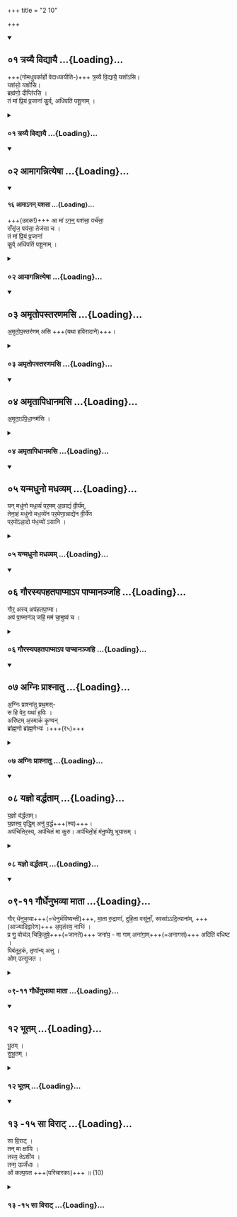 +++
title = "2 10"

+++

<div class="js_include" includetitle="true" newlevelforh1="2" unfilled url="/vedAH_yajuH/taittirIyam/sUtram/ApastambaH/gRhyam/ekAgnikANDam/vishvAsa-prastutiH/2_10/01_trayyai_vidyAyai.md">
<details open><summary><h2>०१ त्रय्यै विद्यायै ...{Loading}...</h2></summary>


+++(गोमधुपर्कार्हो वेदाध्यायीति-)+++ त्र॒य्यै वि॒द्यायै॒ यशो॑ऽसि।  
यश॑सो॒ यशो॑सि।  
ब्रह्म॑णो॒ दीप्ति॑रसि ।  
तं मा॑ प्रि॒यं प्र॒जानां॑ कु॒र्व्, अधि॑पतिं पशू॒नाम् ।  

</details>
</div>
<div class="js_include collapsed" includetitle="false" newlevelforh1="3" unfilled url="/vedAH_yajuH/taittirIyam/sUtram/ApastambaH/gRhyam/ekAgnikANDam/sarvASh_TIkAH/2_10/01_trayyai_vidyAyai.md">
<details><summary><h3>०१ त्रय्यै विद्यायै ...{Loading}...</h3></summary>
<details><summary>मूलम्</summary>

त्र॒य्यै वि॒द्यायै॒ यशो॑ऽसि॒ यश॑सो॒ यशो॑सि॒ ब्रह्म॑णो॒ दीप्ति॑रसि ।  
तं मा॑ प्रि॒यं प्र॒जानां॑ कु॒र्वधि॑पतिं पशू॒नाम् ।  
</details>
<details><summary>हरदत्तः</summary>

उत्तराभ्यां मधुपर्कमभिमन्त्रयते - त्रय्यै विद्याया इति ॥ त्रयो वेदास्रयी विद्या तस्यै, षष्ठ्यर्ये चतुर्थी । तस्या यशोसि यशः गोमधुपर्कार्हो वेदाध्यायीति । किञ्च - यशसो यशोसि? प्रशंसा परमेतत् । यथा आभरणस्याभरणनिति । ब्रह्मणो वेदस्य दीप्तिरसि । तं मा प्रियमित्यादि गतम् ॥
</details>
</details>
</div>
<div class="js_include" includetitle="true" newlevelforh1="2" unfilled url="/vedAH_yajuH/taittirIyam/sUtram/ApastambaH/gRhyam/ekAgnikANDam/vishvAsa-prastutiH/2_10/02_AmAgannityeShA.md">
<details open><summary><h2>०२ आमागन्नित्येषा ...{Loading}...</h2></summary>
<div class="js_include" includetitle="false" newlevelforh1="2" unfilled="" url="/vedAH_yajuH/taittirIyam/sUtram/ApastambaH/gRhyam/ekAgnikANDam/vishvAsa-prastutiH/2_09/16_AmA-gan_yashasA.md">
<details open><summary><h4>१६ आमाऽगन् यशसा ...{Loading}...</h4></summary>


+++(उदक!)+++ आ मा॑ ऽग॒न्॒ यश॑सा॒ वर्च॑सा॒  
सँसृ॑ज॒ पय॑सा॒ तेज॑सा च ।  
तं मा॑ प्रि॒यं प्र॒जानां॑  
कु॒र्व् अधि॑पतिं पशू॒नाम् ।  

</details>
</div>
</details>
</div>
<div class="js_include collapsed" includetitle="false" newlevelforh1="3" unfilled url="/vedAH_yajuH/taittirIyam/sUtram/ApastambaH/gRhyam/ekAgnikANDam/sarvASh_TIkAH/2_10/02_AmAgannityeShA.md">
<details><summary><h3>०२ आमागन्नित्येषा ...{Loading}...</h3></summary>
<details><summary>मूलम्</summary>

आमा॑ग॒न्नित्ये॒षा ।  
</details>
<details><summary>हरदत्तः</summary>

आमा गन्निति ॥ गतम् ॥
</details>
</details>
</div>
<div class="js_include" includetitle="true" newlevelforh1="2" unfilled url="/vedAH_yajuH/taittirIyam/sUtram/ApastambaH/gRhyam/ekAgnikANDam/vishvAsa-prastutiH/2_10/03_amRtopastaraNamasi.md">
<details open><summary><h2>०३ अमृतोपस्तरणमसि ...{Loading}...</h2></summary>


अ॒मृ॒तो॒प॒स्तर॑णम् असि +++(यथा हविरादाने)+++।  

</details>
</div>
<div class="js_include collapsed" includetitle="false" newlevelforh1="3" unfilled url="/vedAH_yajuH/taittirIyam/sUtram/ApastambaH/gRhyam/ekAgnikANDam/sarvASh_TIkAH/2_10/03_amRtopastaraNamasi.md">
<details><summary><h3>०३ अमृतोपस्तरणमसि ...{Loading}...</h3></summary>
<details><summary>मूलम्</summary>

अ॒मृ॒तो॒प॒स्तर॑णमसि ।  
</details>
<details><summary>हरदत्तः</summary>

अप आचामति - अमृतोपस्तरणमसीति ॥ अमृतस्य अमृतसदृशस्य त्वं उपस्तरणमसि यथा अवदानानामुपस्तरणम् ॥
</details>
</details>
</div>
<div class="js_include" includetitle="true" newlevelforh1="2" unfilled url="/vedAH_yajuH/taittirIyam/sUtram/ApastambaH/gRhyam/ekAgnikANDam/vishvAsa-prastutiH/2_10/04_amRtApidhAnamasi.md">
<details open><summary><h2>०४ अमृतापिधानमसि ...{Loading}...</h2></summary>

अ॒मृ॒ता॒ऽपि॒धा॒नम॑सि ।  

</details>
</div>
<div class="js_include collapsed" includetitle="false" newlevelforh1="3" unfilled url="/vedAH_yajuH/taittirIyam/sUtram/ApastambaH/gRhyam/ekAgnikANDam/sarvASh_TIkAH/2_10/04_amRtApidhAnamasi.md">
<details><summary><h3>०४ अमृतापिधानमसि ...{Loading}...</h3></summary>
<details><summary>मूलम्</summary>

अ॒मृ॒ता॒पि॒धा॒नम॑सि ।  
</details>
<details><summary>हरदत्तः</summary>

उपरिष्टादप आचामति - अमृतापिधानमसीति ॥ अमृतस्य त्वं अपिधानमसि ॥
</details>
</details>
</div>
<div class="js_include" includetitle="true" newlevelforh1="2" unfilled url="/vedAH_yajuH/taittirIyam/sUtram/ApastambaH/gRhyam/ekAgnikANDam/vishvAsa-prastutiH/2_10/05_yanmadhuno_madhavyam.md">
<details open><summary><h2>०५ यन्मधुनो मधव्यम् ...{Loading}...</h2></summary>


यन् मधु॑नो मध॒व्यं॑ पर॒मम् अ॒न्नाद्यं॑ वी॒र्य॑म्,  
तेना॒हं मधु॑नो मध॒व्ये॑न पर॒मेणा॒न्नाद्ये॑न वी॒र्ये॑ण  
पर॒मो॑ऽन्ना॒दो म॑ध॒व्यो॑ ऽसानि ।  

</details>
</div>
<div class="js_include collapsed" includetitle="false" newlevelforh1="3" unfilled url="/vedAH_yajuH/taittirIyam/sUtram/ApastambaH/gRhyam/ekAgnikANDam/sarvASh_TIkAH/2_10/05_yanmadhuno_madhavyam.md">
<details><summary><h3>०५ यन्मधुनो मधव्यम् ...{Loading}...</h3></summary>
<details><summary>मूलम्</summary>

यन्मधु॑नो मध॒व्यं॑ पर॒मम॒न्नाद्यं॑ वी॒र्य॑म् ।  
तेना॒हं मधु॑नो मध॒व्ये॑न पर॒मेणा॒न्नाद्ये॑न वी॒र्ये॑ण पर॒मो॑ऽन्ना॒दो म॑ध॒व्यो॑ऽसानि ।  
</details>
<details><summary>हरदत्तः</summary>

मधुपर्कं प्राश्नाति - यन्मधुन इति ॥ मधुनि भवं मधव्यं मधुनः संवन्धि यत् मधव्यं यथा गवां गापतिः? वसूनां वसुपति रित्यादौ गोपतिर्वसुपतिरित्यतः परमार्थतो नातिरिच्यते अथ चोभयं प्रयुज्यते तथेहापि मधुनो मधव्यमिति । अर्थस्तु मधव्यमित्येतावानेव । किंपुनस्तत्? परममन्नाद्यं इदं हि परमन्नादनं यन्मधुनः प्राशनं वीर्यं वीर्यकरम् । एवम्भूतं यत् मधव्यं तेन मधुनो मधव्येन परमेणान्नाद्येन वीर्येण । पूर्वानुसारेण योज्यम् । अहमपि परमोऽन्नादो मधव्यश्च असानि भूयासम्, मधुपर्कार्हो मधव्यः ॥
</details>
</details>
</div>
<div class="js_include" includetitle="true" newlevelforh1="2" unfilled url="/vedAH_yajuH/taittirIyam/sUtram/ApastambaH/gRhyam/ekAgnikANDam/vishvAsa-prastutiH/2_10/06_gaurasyapahatapApmA-pa_pApmAnanjahi.md">
<details open><summary><h2>०६ गौरस्यपहतपाप्माऽप पाप्मानञ्जहि ...{Loading}...</h2></summary>


गौर्॒ अस्य् अप॑हतपा॒प्मा।  
अप॑ पा॒प्मान॑ञ् जहि॒ मम॑ चा॒मुष्य॑ च ।  

</details>
</div>
<div class="js_include collapsed" includetitle="false" newlevelforh1="3" unfilled url="/vedAH_yajuH/taittirIyam/sUtram/ApastambaH/gRhyam/ekAgnikANDam/sarvASh_TIkAH/2_10/06_gaurasyapahatapApmA-pa_pApmAnanjahi.md">
<details><summary><h3>०६ गौरस्यपहतपाप्माऽप पाप्मानञ्जहि ...{Loading}...</h3></summary>
<details><summary>मूलम्</summary>

गौर॒स्यप॑हतपा॒प्माऽप॑ पा॒प्मान॑ञ्जहि॒ मम॑ चा॒मुष्य॑ च ।  
</details>
<details><summary>हरदत्तः</summary>

गां निवेदितामभिमन्त्रयते - गौरसीति ॥ हे गौः । त्वं अपहतपाप्माऽसि ततश्च पाप्मानं अपजहि । कस्य? मम च अमुष्य च दातुः ॥
</details>
</details>
</div>
<div class="js_include" includetitle="true" newlevelforh1="2" unfilled url="/vedAH_yajuH/taittirIyam/sUtram/ApastambaH/gRhyam/ekAgnikANDam/vishvAsa-prastutiH/2_10/07_agniH_prAshnAtu.md">
<details open><summary><h2>०७ अग्निः प्राश्नातु ...{Loading}...</h2></summary>


अ॒ग्निः प्राश्ना॑तु प्रथ॒मस्-  
स हि वेद॒ यथा॑ ह॒विः ।  
अरि॑ष्टम् अ॒स्माकं॑ कृ॒ण्वन्  
ब्रा॑ह्म॒णो ब्रा॑ह्म॒णेभ्यः॑ ।+++(र५)+++  

</details>
</div>
<div class="js_include collapsed" includetitle="false" newlevelforh1="3" unfilled url="/vedAH_yajuH/taittirIyam/sUtram/ApastambaH/gRhyam/ekAgnikANDam/sarvASh_TIkAH/2_10/07_agniH_prAshnAtu.md">
<details><summary><h3>०७ अग्निः प्राश्नातु ...{Loading}...</h3></summary>
<details><summary>मूलम्</summary>

अ॒ग्निः प्राश्ना॑तु प्रथ॒मस्स हि वेद॒ यथा॑ ह॒विः ।  
अरि॑ष्टम॒स्माकं॑ कृ॒ण्वन् ब्रा॑ह्म॒णो ब्रा॑ह्म॒णेभ्यः॑ ।  
</details>
<details><summary>हरदत्तः</summary>

आलम्भनपक्षे वपाहोममन्त्रः - अग्निरिति ॥ अयं अग्निः प्रथमः प्राश्नातु किमर्थम्? स हि वेद यथा हविः समीचीनसमसमीचीनं वा । स च प्राश्नन् अनष्टमस्माकं कृण्वन् प्राश्नातु अस्माकमपिशेषयित्वैष प्राश्नातु । कीदृशोऽग्निः? ब्राह्मणेभ्योपि ब्राह्मणः अति शयेन ब्राह्मण इत्यर्थः । अथवा - ब्राह्मणेभ्य इति षष्ठ्यर्थे चतुर्थी । ब्राह्मणानामस्माकमनष्टं कुर्वन्, स्वयं च ब्राह्मण इति ॥
</details>
</details>
</div>
<div class="js_include" includetitle="true" newlevelforh1="2" unfilled url="/vedAH_yajuH/taittirIyam/sUtram/ApastambaH/gRhyam/ekAgnikANDam/vishvAsa-prastutiH/2_10/08_yajno_varddhatAm.md">
<details open><summary><h2>०८ यज्ञो वर्द्धताम् ...{Loading}...</h2></summary>


य॒ज्ञो व॑र्द्धताम्।  
य॒ज्ञस्य॒ वृद्धि॒म् अनु॑ व॒र्द्ध+++(स्व)+++।  
अप॑चितिर॒स्य्, अप॑चितं मा कु॒रु। अप॑चितो॒हं म॑नु॒ष्ये॑षु भूयासम् ।  

</details>
</div>
<div class="js_include collapsed" includetitle="false" newlevelforh1="3" unfilled url="/vedAH_yajuH/taittirIyam/sUtram/ApastambaH/gRhyam/ekAgnikANDam/sarvASh_TIkAH/2_10/08_yajno_varddhatAm.md">
<details><summary><h3>०८ यज्ञो वर्द्धताम् ...{Loading}...</h3></summary>
<details><summary>मूलम्</summary>

य॒ज्ञो व॑र्द्धतां य॒ज्ञस्य॒ वृद्धि॒मनु॑ व॒र्द्धाप॑चितिर॒स्यप॑चितं मा कु॒र्वप॑चितो॒हं म॑नु॒ष्ये॑षु भूयासम् ।  
</details>
<details><summary>हरदत्तः</summary>

उत्सर्गपक्षे जपः -यज्ञ इति ॥ अयं मनुष्ययज्ञोऽस्मत्पूजालक्षणो वर्धतां उत्सर्गपक्षेऽपि वैकल्यं मा भूत् । तस्य यज्ञस्य वृद्धिमनु वृद्धेः पश्चात् हे गौः त्वमपि वर्ध वर्धस्व अपचितिरसि तत्साधनत्वात् मां च अपचितिं कुरु । कोर्थः? अहं त्वामुत्सृजन् मनुष्येषु अपचितः पूजितः भूयासम् ॥
</details>
</details>
</div>
<div class="js_include" includetitle="true" newlevelforh1="2" unfilled url="/vedAH_yajuH/taittirIyam/sUtram/ApastambaH/gRhyam/ekAgnikANDam/vishvAsa-prastutiH/2_10/09-11_gaurdhenubhavyA_mAtA.md">
<details open><summary><h2>०९-११ गौर्धेनुभव्या माता ...{Loading}...</h2></summary>


गौर् धे॑नुभ॒व्या+++(=धेनुर्भविष्यन्ती)+++, मा॒ता रु॒द्राणां॑, दुहि॒ता वसू॑नाँ॒, स्वसा॑ऽऽदि॒त्याना॑म्, +++(आज्यादिद्वारेण)+++ अ॒मृत॑स्य॒ नाभिः॑ ।  
प्र णु॒ वोच॑ञ् चिकि॒तुषे॒+++(=जानते)+++ जना॑य॒ - मा गाम् अना॑गा॒म्+++(=अनागसं)+++ अदि॑तिं वधिष्ट ।  
पिब॑तूद॒कं, तृणा॑न्य् अत्तु ।  
ओम् उत्सृ॒जत ।  

</details>
</div>
<div class="js_include collapsed" includetitle="false" newlevelforh1="3" unfilled url="/vedAH_yajuH/taittirIyam/sUtram/ApastambaH/gRhyam/ekAgnikANDam/sarvASh_TIkAH/2_10/09-11_gaurdhenubhavyA_mAtA.md">
<details><summary><h3>०९-११ गौर्धेनुभव्या माता ...{Loading}...</h3></summary>
<details><summary>मूलम्</summary>

गौर्धे॑नुभ॒व्या मा॒ता रु॒द्राणां॑ दुहि॒ता वसू॑नाँ॒ स्वसा॑ऽऽदि॒त्याना॑म॒मृत॑स्य॒ नाभिः॑ ।  
प्रणु॒वोच॑ञ्चिकि॒तुषे॒ जना॑य॒ मागामना॑गा॒मदि॑तिं वधिष्ट ।  
पिब॑तूद॒कं तृणा॑न्यत्तु ।  
ओमुत्सृ॒जत ।  
</details>
<details><summary>हरदत्तः</summary>

गौर्धेनुभव्येति ॥ गोरियं धेनुभव्या धेनुर्भविष्यन्ती, उत्सर्गपक्षे स्तुत्यर्थमिदं उत्सृष्टा हि गौरियं धेनुर्भविष्यति ततश्च महाफला । आलम्भपक्षे तु क्षणिका तृप्तिः । किञ्च - इयं रुद्रादीनां देवानां मात्रादिस्थानीया सर्वेषां यज्ञभागित्वात् तस्य चाज्यादिगव्यसाध्यत्वात् । अमृतस्य अमृतत्वप्राप्तिहेतोर्यज्ञस्य नाभिः प्रधानावयवः आज्यादिद्वारेण एष वाव यज्ञो यदाज्यम् इति श्रुतेः । एवंनाम प्रशस्तेयं अतश्च प्रणुवोचं नुः क्षिप्रार्थे क्षिप्रं प्रकर्षेण च ब्रवीमि ।चिकितुषे कित ज्ञाने, जानते जनाय । कि ब्रवीमि? मा गां अनागां अनागसं इमां गां अदितिं अस्त्रण्डितां मा वधिष्ट । एषा कामं उदकं पिबतु तृणानि च अत्तु । ओमुत्सृजत उत्सृजतेति प्रसिद्धेऽर्थे ओमित्यनुज्ञावचनं सर्वैरनुज्ञातामुत्सृजत ॥
</details>
</details>
</div>
<div class="js_include" includetitle="true" newlevelforh1="2" unfilled url="/vedAH_yajuH/taittirIyam/sUtram/ApastambaH/gRhyam/ekAgnikANDam/vishvAsa-prastutiH/2_10/12_bhUtam.md">
<details open><summary><h2>१२ भूतम् ...{Loading}...</h2></summary>


भू॒तम् ।  
सु॒भू॒तम् ।  

</details>
</div>
<div class="js_include collapsed" includetitle="false" newlevelforh1="3" unfilled url="/vedAH_yajuH/taittirIyam/sUtram/ApastambaH/gRhyam/ekAgnikANDam/sarvASh_TIkAH/2_10/12_bhUtam.md">
<details><summary><h3>१२ भूतम् ...{Loading}...</h3></summary>
<details><summary>मूलम्</summary>

भू॒तम् ।  
सु॒भू॒तम् ।  
</details>
<details><summary>हरदत्तः</summary>

सिद्धेऽन्ने भूतमित्याह । भूतं सिद्धमित्यर्थः ॥
</details>
</details>
</div>
<div class="js_include" includetitle="true" newlevelforh1="2" unfilled url="/vedAH_yajuH/taittirIyam/sUtram/ApastambaH/gRhyam/ekAgnikANDam/vishvAsa-prastutiH/2_10/13_-15_sA_virAT.md">
<details open><summary><h2>१३ -१५ सा विराट् ...{Loading}...</h2></summary>


सा वि॒राट् ।  
तन् मा क्षा॑यि ।  
तस्य॒ तेऽशी॑य ।  
तन्म॒ ऊर्जं॑धाः ।  
ओं कल्प॒यत +++(परिचारकाः)+++ ॥ (10)

</details>
</div>
<div class="js_include collapsed" includetitle="false" newlevelforh1="3" unfilled url="/vedAH_yajuH/taittirIyam/sUtram/ApastambaH/gRhyam/ekAgnikANDam/sarvASh_TIkAH/2_10/13_-15_sA_virAT.md">
<details><summary><h3>१३ -१५ सा विराट् ...{Loading}...</h3></summary>
<details><summary>मूलम्</summary>

सा वि॒राट् ।  
तन्मा क्षा॑यि ।  
तस्य॒ तेऽशी॑य ।  
तन्म॒ ऊर्जं॑धाः ।  
ओं कल्प॒यत ॥ (१०)
</details>
<details><summary>हरदत्तः</summary>

तथोक्ते उत्तरान् जपति - सा विराडिती ॥ विराट्-छब्दस्य स्त्रीलिङ्गत्वात् सेत्युक्तम् । तदन्नं विराट् विविधं राजत इति कृत्वा । तन्मा क्षायि क्षीणं मा भूत् । तस्य ते । द्वितीयार्थे षष्ठी । तत् त्वां अशीय अश्नीयां तत् त्वं मे मह्यं ऊर्जं बलं धाः धेहि देहि । ओमित्यनुज्ञायाम् । कल्पयत उपनयत हे परिचारकाः ॥

इति श्रीहरदत्तविरचिते एकाग्निकाण्डव्याख्याने द्वितीयप्रश्ने दशमः खण्डः
</details>
</details>
</div>
